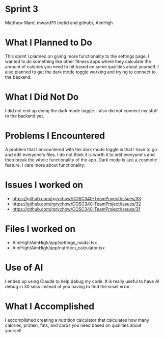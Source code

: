 # Sprint 3
Matthew Ward, mward79 (netid and github), AimHigh
# What I Planned to Do
This sprint I planned on giving more functionality to the settings page. I wanted to do something like other fitness apps
where they calculate the amount of calories you need to hit based on some qualities about yourself. I also planned
to get the dark mode toggle working and trying to connect to the backend.
# What I Did Not Do
I did not end up doing the dark mode toggle. I also did not connect my stuff to the backend yet.
# Problems I Encountered
A problem that I encountered with the dark mode toggle is that I have to go and edit everyone's files. I do not think
it is worth it to edit everyone's and then break the whole functionality of the app. Dark mode is just a cosmetic
feature. I care more about functionality.
# Issues I worked on
- https://github.com/rgrychow/COSC340-TeamProject/issues/33
- https://github.com/rgrychow/COSC340-TeamProject/issues/32
- https://github.com/rgrychow/COSC340-TeamProject/issues/31
# Files I worked on
- AimHigh/AimHigh/app/settings_modal.tsx
- AimHigh/AimHigh/app/nutrition_calculator.tsx
# Use of AI
I ended up using Claude to help debug my code. It is really useful to have AI debug in 30 secs instead of you having to find the small error.
# What I Accomplished
I accomplished creating a nutrition calculator that calculates how many calories, protein, fats, and carbs you need
based on qualities about yourself. 
